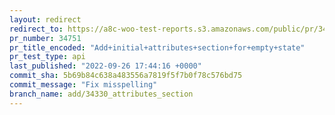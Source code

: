 ```yaml
---
layout: redirect
redirect_to: https://a8c-woo-test-reports.s3.amazonaws.com/public/pr/34751/api/index.html
pr_number: 34751
pr_title_encoded: "Add+initial+attributes+section+for+empty+state"
pr_test_type: api
last_published: "2022-09-26 17:44:16 +0000"
commit_sha: 5b69b84c638a483556a7819f5f7b0f78c576bd75
commit_message: "Fix misspelling"
branch_name: add/34330_attributes_section
---
```

